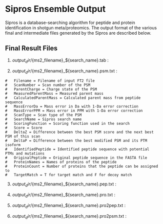 # Sipros Ensemble Output

Sipros is a database-searching algorithm for peptide and protein identification in shotgun meta/proteomics. The output format of the various final and intermediate files generated by the Sipros are described below.

## Final Result Files

1. ${output_dir}/${ms2_filename}_${search_name}.tab : 

2. ${output_dir}/${ms2_filename}_${search_name}.psm.txt :

```
#	Filename = Filename of input FT2 file
#	ScanNumber = Scan number of the PSM
#	ParentCharge = Charge state of the PSM
#	MeasuredParentMass = Measured parent mass
#	CalculatedParentMass = Calculated parent mass from peptide sequence
#	MassErrorDa = Mass error in Da with 1-Da error correction
#	MassErrorPPM = Mass error in PPM with 1-Da error correction
#	ScanType = Scan type of the PSM
#	SearchName = Sipros search name
#	ScoringFunction = Scoring function used in the search
#	Score = Score
#	DeltaZ = Difference between the best PSM score and the next best PSM of this scan
#	DeltaP = Difference between the best modified PSM and its PTM isoform
#	IdentifiedPeptide = Identified peptide sequence with potential PTMs and mutations
#	OriginalPeptide = Original peptide sequence in the FASTA file
#	ProteinNames = Names of proteins of the peptide
#	ProteinCount = Number of proteins that the peptide can be assigned to
#	TargetMatch = T for target match and F for decoy match
```

3. ${output_dir}/${ms2_filename}_${search_name}.pep.txt :

4. ${output_dir}/${ms2_filename}_${search_name}.pro.txt :

5. ${output_dir}/${ms2_filename}_${search_name}.pro2pep.txt :

6. ${output_dir}/${ms2_filename}_${search_name}.pro2psm.txt :